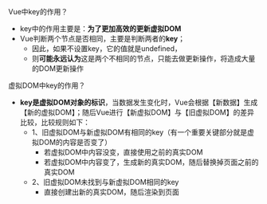 Vue中key的作用？
- key中的作用主要是：**为了更加高效的更新虚拟DOM**
- Vue判断两个节点是否相同，主要是判断两者的**key**；
  - 因此，如果不设置key，它的值就是undefined，
  - 则**可能永远认为**这是两个不相同的节点，只能去做更新操作，将造成大量的DOM更新操作

虚拟DOM中key的作用？
- **key是虚拟DOM对象的标识**，当数据发生变化时，Vue会根据【新数据】生成【新的虚拟DOM】；随后Vue进行【新虚拟DOM】与【旧虚拟DOM】的差异比较，比较规则如下：
  - 1、旧虚拟DOM与新虚拟DOM有相同的key（有一个重要关键部分就是虚拟DOM的内容是否变了）
    - 若虚拟DOM中内容没变，直接使用之前的真实DOM
    - 若虚拟DOM中内容变了，生成新的真实DOM，随后替换掉页面之前的真实DOM
  - 2、旧虚拟DOM未找到与新虚拟DOM相同的key
    - 直接创建出新的真实DOM，随后渲染到页面

